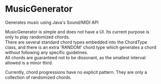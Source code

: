 # MusicGenerator
Generates music using Java's Sound/MIDI API

MusicGenerator is simple and does not have a UI. Its current purpose is only to play randomized chords.  
There are several standard chord types embedded into the ChordType class, and there is an extra 'RANDOM' chord type which generates a chord without following any specific guidelines.  
All chords are guaranteed not to be dissonant, as the smallest interval allowed is a minor third.

Currently, chord progressions have no explicit pattern. They are only a collection of randomized chords.
